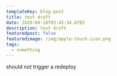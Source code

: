 ```yaml
---
templateKey: blog-post
title: test draft
date: 2020-04-18T03:45:34.878Z
description: test draft
featuredpost: false
featuredimage: /img/apple-touch-icon.png
tags:
  - something
---
```

should not trigger a redeploy